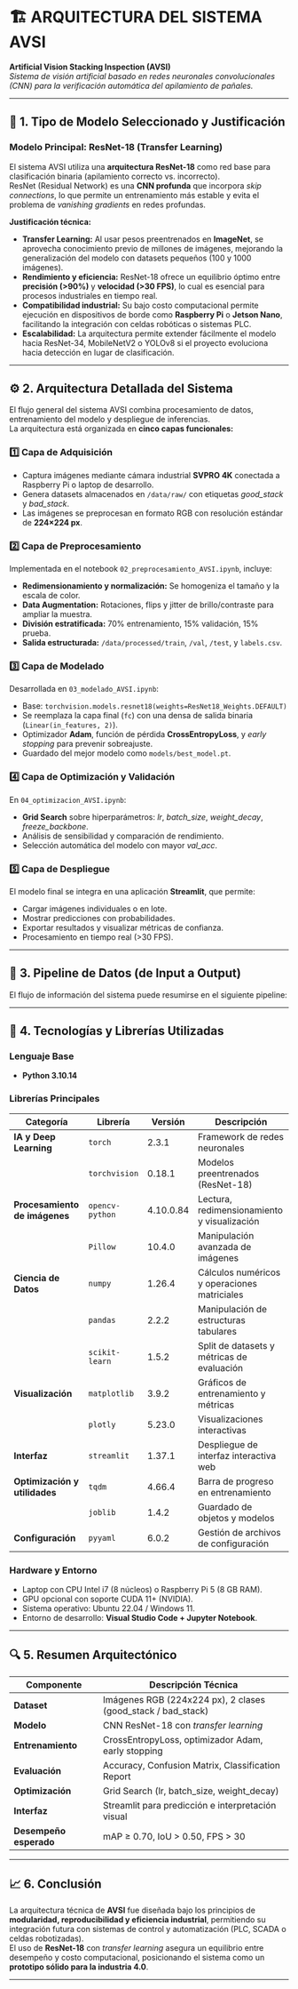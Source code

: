 # 🏗️ ARQUITECTURA DEL SISTEMA AVSI
**Artificial Vision Stacking Inspection (AVSI)**  
*Sistema de visión artificial basado en redes neuronales convolucionales (CNN) para la verificación automática del apilamiento de pañales.*

---

## 🧩 1. Tipo de Modelo Seleccionado y Justificación

### **Modelo Principal: ResNet-18 (Transfer Learning)**
El sistema AVSI utiliza una **arquitectura ResNet-18** como red base para clasificación binaria (apilamiento correcto vs. incorrecto).  
ResNet (Residual Network) es una **CNN profunda** que incorpora *skip connections*, lo que permite un entrenamiento más estable y evita el problema de *vanishing gradients* en redes profundas.

**Justificación técnica:**
- **Transfer Learning:** Al usar pesos preentrenados en **ImageNet**, se aprovecha conocimiento previo de millones de imágenes, mejorando la generalización del modelo con datasets pequeños (100 y 1000 imágenes).
- **Rendimiento y eficiencia:** ResNet-18 ofrece un equilibrio óptimo entre **precisión (>90%)** y **velocidad (>30 FPS)**, lo cual es esencial para procesos industriales en tiempo real.
- **Compatibilidad industrial:** Su bajo costo computacional permite ejecución en dispositivos de borde como **Raspberry Pi** o **Jetson Nano**, facilitando la integración con celdas robóticas o sistemas PLC.
- **Escalabilidad:** La arquitectura permite extender fácilmente el modelo hacia ResNet-34, MobileNetV2 o YOLOv8 si el proyecto evoluciona hacia detección en lugar de clasificación.

---

## ⚙️ 2. Arquitectura Detallada del Sistema

El flujo general del sistema AVSI combina procesamiento de datos, entrenamiento del modelo y despliegue de inferencias.  
La arquitectura está organizada en **cinco capas funcionales:**

### **1️⃣ Capa de Adquisición**
- Captura imágenes mediante cámara industrial **SVPRO 4K** conectada a Raspberry Pi o laptop de desarrollo.
- Genera datasets almacenados en `/data/raw/` con etiquetas *good_stack* y *bad_stack*.
- Las imágenes se preprocesan en formato RGB con resolución estándar de **224×224 px**.

### **2️⃣ Capa de Preprocesamiento**
Implementada en el notebook `02_preprocesamiento_AVSI.ipynb`, incluye:
- **Redimensionamiento y normalización:** Se homogeniza el tamaño y la escala de color.  
- **Data Augmentation:** Rotaciones, flips y jitter de brillo/contraste para ampliar la muestra.  
- **División estratificada:** 70% entrenamiento, 15% validación, 15% prueba.  
- **Salida estructurada:** `/data/processed/train`, `/val`, `/test`, y `labels.csv`.

### **3️⃣ Capa de Modelado**
Desarrollada en `03_modelado_AVSI.ipynb`:
- Base: `torchvision.models.resnet18(weights=ResNet18_Weights.DEFAULT)`
- Se reemplaza la capa final (`fc`) con una densa de salida binaria (`Linear(in_features, 2)`).
- Optimizador **Adam**, función de pérdida **CrossEntropyLoss**, y *early stopping* para prevenir sobreajuste.
- Guardado del mejor modelo como `models/best_model.pt`.

### **4️⃣ Capa de Optimización y Validación**
En `04_optimizacion_AVSI.ipynb`:
- **Grid Search** sobre hiperparámetros: *lr*, *batch_size*, *weight_decay*, *freeze_backbone*.  
- Análisis de sensibilidad y comparación de rendimiento.  
- Selección automática del modelo con mayor *val_acc*.

### **5️⃣ Capa de Despliegue**
El modelo final se integra en una aplicación **Streamlit**, que permite:
- Cargar imágenes individuales o en lote.  
- Mostrar predicciones con probabilidades.  
- Exportar resultados y visualizar métricas de confianza.  
- Procesamiento en tiempo real (>30 FPS).

---

## 🔄 3. Pipeline de Datos (de Input a Output)

El flujo de información del sistema puede resumirse en el siguiente pipeline:


---

## 🧠 4. Tecnologías y Librerías Utilizadas

### **Lenguaje Base**
- **Python 3.10.14**

### **Librerías Principales**
| Categoría | Librería | Versión | Descripción |
|------------|-----------|----------|-------------|
| **IA y Deep Learning** | `torch` | 2.3.1 | Framework de redes neuronales |
|  | `torchvision` | 0.18.1 | Modelos preentrenados (ResNet-18) |
| **Procesamiento de imágenes** | `opencv-python` | 4.10.0.84 | Lectura, redimensionamiento y visualización |
|  | `Pillow` | 10.4.0 | Manipulación avanzada de imágenes |
| **Ciencia de Datos** | `numpy` | 1.26.4 | Cálculos numéricos y operaciones matriciales |
|  | `pandas` | 2.2.2 | Manipulación de estructuras tabulares |
|  | `scikit-learn` | 1.5.2 | Split de datasets y métricas de evaluación |
| **Visualización** | `matplotlib` | 3.9.2 | Gráficos de entrenamiento y métricas |
|  | `plotly` | 5.23.0 | Visualizaciones interactivas |
| **Interfaz** | `streamlit` | 1.37.1 | Despliegue de interfaz interactiva web |
| **Optimización y utilidades** | `tqdm` | 4.66.4 | Barra de progreso en entrenamiento |
|  | `joblib` | 1.4.2 | Guardado de objetos y modelos |
| **Configuración** | `pyyaml` | 6.0.2 | Gestión de archivos de configuración |

### **Hardware y Entorno**
- Laptop con CPU Intel i7 (8 núcleos) o Raspberry Pi 5 (8 GB RAM).  
- GPU opcional con soporte CUDA 11+ (NVIDIA).  
- Sistema operativo: Ubuntu 22.04 / Windows 11.  
- Entorno de desarrollo: **Visual Studio Code + Jupyter Notebook**.  

---

## 🔍 5. Resumen Arquitectónico

| Componente | Descripción Técnica |
|-------------|--------------------|
| **Dataset** | Imágenes RGB (224x224 px), 2 clases (good_stack / bad_stack) |
| **Modelo** | CNN ResNet-18 con *transfer learning* |
| **Entrenamiento** | CrossEntropyLoss, optimizador Adam, early stopping |
| **Evaluación** | Accuracy, Confusion Matrix, Classification Report |
| **Optimización** | Grid Search (lr, batch_size, weight_decay) |
| **Interfaz** | Streamlit para predicción e interpretación visual |
| **Desempeño esperado** | mAP ≥ 0.70, IoU > 0.50, FPS > 30 |

---

## 📈 6. Conclusión
La arquitectura técnica de **AVSI** fue diseñada bajo los principios de **modularidad, reproducibilidad y eficiencia industrial**, permitiendo su integración futura con sistemas de control y automatización (PLC, SCADA o celdas robotizadas).  
El uso de **ResNet-18** con *transfer learning* asegura un equilibrio entre desempeño y costo computacional, posicionando el sistema como un **prototipo sólido para la industria 4.0**.

---
